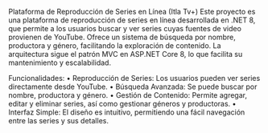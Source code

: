 Plataforma de Reproducción de Series en Línea (Itla Tv+)
Este proyecto es una plataforma de reproducción de series en línea desarrollada en .NET 8, que permite a los usuarios buscar y ver series cuyas fuentes de video provienen de YouTube. Ofrece un sistema de búsqueda por nombre, productora y género, facilitando la exploración de contenido. La arquitectura sigue el patrón MVC en ASP.NET Core 8, lo que facilita su mantenimiento y escalabilidad.

Funcionalidades:
•	Reproducción de Series: Los usuarios pueden ver series directamente desde YouTube.
•	Búsqueda Avanzada: Se puede buscar por nombre, productora y género.
•	Gestión de Contenido: Permite agregar, editar y eliminar series, así como gestionar géneros y productoras.
•	Interfaz Simple: El diseño es intuitivo, permitiendo una fácil navegación entre las series y sus detalles.
